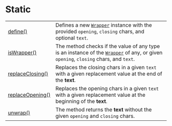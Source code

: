 # Static

|                                       |                                                                                                                                                             |
| ------------------------------------- | ----------------------------------------------------------------------------------------------------------------------------------------------------------- |
| [define()](define.md)                 | Defines a new [`Wrapper`](../../description.md) instance with the provided `opening`, `closing` chars, and optional `text`.                                 |
| [isWrapper()](iswrapper.md)           | The method checks if the value of any type is an instance of the [`Wrapper`](../../description.md) of any, or given `opening`, `closing` chars, and `text`. |
| [replaceClosing()](replaceclosing.md) | Replaces the closing chars in a given `text` with a given replacement value at the end of the **text**.                                                     |
| [replaceOpening()](replaceopening.md) | Replaces the opening chars in a given `text` with a given replacement value at the beginning of the **text**.                                               |
| [unwrap()](unwrap.md)                 | The method returns the **text** without the given `opening` and `closing` chars.                                                                            |
